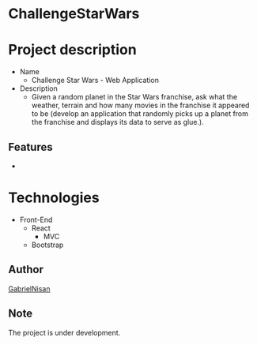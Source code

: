 # ChallengeStarWars

# Project description
 * Name
    * Challenge Star Wars - Web Application
 * Description
    * Given a random planet in the Star Wars franchise, ask what the weather, terrain and how many movies in the franchise it appeared to be
    (develop an application that randomly picks up a planet from the franchise and displays its data to serve as glue.). 

## Features
   * 

# Technologies

  * Front-End
    * React
        * MVC
    * Bootstrap

## Author
[GabrielNisan](https://github.com/GabrielNisan)

## Note
The project is under development.
